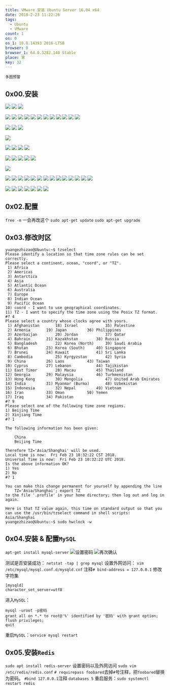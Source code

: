 ```yaml
---
title: VMware 安装 Ubuntu Server 16.04 x64
date: 2018-2-23 11:22:26
tags:
  - Ubuntu
  - VMware
count: 1
os: 0
os_1: 10.0.14393 2016-LTSB
browser: 0
browser_1: 64.0.3282.140 Stable
place: 家
key: 32
---
```

    多图预警
<!-- more -->
## 0x00.安装

![](https://i1.yuangezhizao.cn/Win-10/20180223112530.png!webp)
![](https://i1.yuangezhizao.cn/Win-10/20180223112632.jpg!webp)
![](https://i1.yuangezhizao.cn/Win-10/20180223112651.jpg!webp)

![](https://i1.yuangezhizao.cn/Win-10/20180223112900.jpg!webp)
![](https://i1.yuangezhizao.cn/Win-10/20180223112934.jpg!webp)
![](https://i1.yuangezhizao.cn/Win-10/20180223113007.jpg!webp)
![](https://i1.yuangezhizao.cn/Win-10/20180223113030.jpg!webp)
![](https://i1.yuangezhizao.cn/Win-10/20180223113046.jpg!webp)
![](https://i1.yuangezhizao.cn/Win-10/20180223113100.jpg!webp)
![](https://i1.yuangezhizao.cn/Win-10/20180223113111.jpg!webp)
![](https://i1.yuangezhizao.cn/Win-10/20180223113134.jpg!webp)
![](https://i1.yuangezhizao.cn/Win-10/20180223113147.jpg!webp)
![](https://i1.yuangezhizao.cn/Win-10/20180223113215.jpg!webp)
![](https://i1.yuangezhizao.cn/Win-10/20180223113227.jpg!webp)
![](https://i1.yuangezhizao.cn/Win-10/20180223113245.jpg!webp)

![](https://i1.yuangezhizao.cn/Win-10/20180223113304.jpg!webp)
![](https://i1.yuangezhizao.cn/Win-10/20180223113349.jpg!webp)
![](https://i1.yuangezhizao.cn/Win-10/20180223113538.jpg!webp)

![](https://i1.yuangezhizao.cn/Win-10/20180223113636.jpg!webp)

![](https://i1.yuangezhizao.cn/Win-10/20180223113717.jpg!webp)
![](https://i1.yuangezhizao.cn/Win-10/20180223113752.jpg!webp)
![](https://i1.yuangezhizao.cn/Win-10/20180223113815.jpg!webp)
![](https://i1.yuangezhizao.cn/Win-10/20180223113831.jpg!webp)

![](https://i1.yuangezhizao.cn/Win-10/20180223113959.jpg!webp)
![](https://i1.yuangezhizao.cn/Win-10/20180223114045.jpg!webp)
![](https://i1.yuangezhizao.cn/Win-10/20180223114100.jpg!webp)
![](https://i1.yuangezhizao.cn/Win-10/20180223114113.jpg!webp)
![](https://i1.yuangezhizao.cn/Win-10/20180223114420.jpg!webp)

![](https://i1.yuangezhizao.cn/Win-10/20180223114503.jpg!webp)

![](https://i1.yuangezhizao.cn/Win-10/20180223114546.jpg!webp)
![](https://i1.yuangezhizao.cn/Win-10/20180223114605.jpg!webp)
![](https://i1.yuangezhizao.cn/Win-10/20180223114644.jpg!webp)
![](https://i1.yuangezhizao.cn/Win-10/20180223114704.jpg!webp)
![](https://i1.yuangezhizao.cn/Win-10/20180223114724.jpg!webp)
![](https://i1.yuangezhizao.cn/Win-10/20180223114747.jpg!webp)
![](https://i1.yuangezhizao.cn/Win-10/20180223114859.jpg!webp)
![](https://i1.yuangezhizao.cn/Win-10/20180223115112.jpg!webp)
![](https://i1.yuangezhizao.cn/Win-10/20180223115125.jpg!webp)
![](https://i1.yuangezhizao.cn/Win-10/20180223115219.jpg!webp)
![](https://i1.yuangezhizao.cn/Win-10/20180223115256.jpg!webp)
![](https://i1.yuangezhizao.cn/Win-10/20180223115325.jpg!webp)
![](https://i1.yuangezhizao.cn/Win-10/20180223115531.jpg!webp)
![](https://i1.yuangezhizao.cn/Win-10/20180223115559.jpg!webp)

![](https://i1.yuangezhizao.cn/Win-10/20180223115624.jpg!webp)
![](https://i1.yuangezhizao.cn/Win-10/20180223115705.jpg!webp)
![](https://i1.yuangezhizao.cn/Win-10/20180223115854.jpg!webp)
![](https://i1.yuangezhizao.cn/Win-10/20180223120103.jpg!webp)
![](https://i1.yuangezhizao.cn/Win-10/20180223120147.jpg!webp)
![](https://i1.yuangezhizao.cn/Win-10/20180223120211.jpg!webp)
![](https://i1.yuangezhizao.cn/Win-10/20180223120258.jpg!webp)

## 0x02.配置
`free -m`
一会再改这个
`sudo apt-get update`
`sudo apt-get upgrade`

## 0x03.修改时区
``` shell
yuangezhizao@Ubuntu:~$ tzselect
Please identify a location so that time zone rules can be set correctly.
Please select a continent, ocean, "coord", or "TZ".
 1) Africa
 2) Americas
 3) Antarctica
 4) Asia
 5) Atlantic Ocean
 6) Australia
 7) Europe
 8) Indian Ocean
 9) Pacific Ocean
10) coord - I want to use geographical coordinates.
11) TZ - I want to specify the time zone using the Posix TZ format.
#? 4
Please select a country whose clocks agree with yours.
 1) Afghanistan		  18) Israel		    35) Palestine
 2) Armenia		  19) Japan		    36) Philippines
 3) Azerbaijan		  20) Jordan		    37) Qatar
 4) Bahrain		  21) Kazakhstan	    38) Russia
 5) Bangladesh		  22) Korea (North)	    39) Saudi Arabia
 6) Bhutan		  23) Korea (South)	    40) Singapore
 7) Brunei		  24) Kuwait		    41) Sri Lanka
 8) Cambodia		  25) Kyrgyzstan	    42) Syria
 9) China		  26) Laos		    43) Taiwan
10) Cyprus		  27) Lebanon		    44) Tajikistan
11) East Timor		  28) Macau		    45) Thailand
12) Georgia		  29) Malaysia		    46) Turkmenistan
13) Hong Kong		  30) Mongolia		    47) United Arab Emirates
14) India		  31) Myanmar (Burma)	    48) Uzbekistan
15) Indonesia		  32) Nepal		    49) Vietnam
16) Iran		  33) Oman		    50) Yemen
17) Iraq		  34) Pakistan
#? 9
Please select one of the following time zone regions.
1) Beijing Time
2) Xinjiang Time
#? 1

The following information has been given:

	China
	Beijing Time

Therefore TZ='Asia/Shanghai' will be used.
Local time is now:	Fri Feb 23 18:32:22 CST 2018.
Universal Time is now:	Fri Feb 23 10:32:22 UTC 2018.
Is the above information OK?
1) Yes
2) No
#? 1

You can make this change permanent for yourself by appending the line
	TZ='Asia/Shanghai'; export TZ
to the file '.profile' in your home directory; then log out and log in again.

Here is that TZ value again, this time on standard output so that you
can use the /usr/bin/tzselect command in shell scripts:
Asia/Shanghai
yuangezhizao@Ubuntu:~$ sudo hwclock -w
```


## 0x04.安装 & 配置`MySQL`
`apt-get install mysql-server`
![设置密码](https://i1.yuangezhizao.cn/Win-10/20180223195017.png!webp)
![再次确认](https://i1.yuangezhizao.cn/Win-10/20180223195101.png!webp)

测试是否安装成功：
`netstat -tap | grep mysql`
设置外网访问：
`vim /etc/mysql/mysql.conf.d/mysqld.cnf`
注释`# bind-address = 127.0.0.1`
修改字符集
```
[mysqld]
character_set_server=utf8
```
进入`MySQL`：
```
mysql -uroot -p密码
grant all on *.* to root@'%' identified by '密码' with grant option;
flush privileges;
quit
```
重启`MySQL`：`service mysql restart`


## 0x05.安装`Redis`
`sudo apt install redis-server`
设置密码以及外网访问
`sudo vim /etc/redis/redis.conf`
`# requirepass foobared`去掉`#`号注释，把`foobared`替换为密码。
`#bind 127.0.0.1`注释
`databases 5`
重启服务：`sudo systemctl restart redis`


